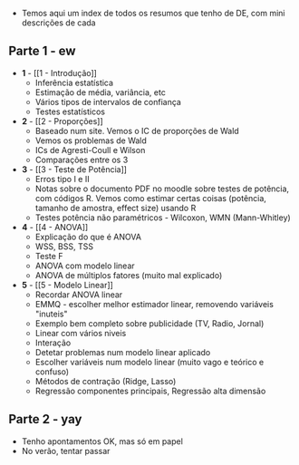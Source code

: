 - Temos aqui um index de todos os resumos que tenho de DE, com mini descrições de cada

## Parte 1 - ew
- **1** - [[1 - Introdução]]
    - Inferência estatística
    - Estimação de média, variância, etc
    - Vários tipos de intervalos de confiança
    - Testes estatísticos
- **2** - [[2 - Proporções]]
    - Baseado num site. Vemos o IC de proporções de Wald
    - Vemos os problemas de Wald
    - ICs de Agresti-Coull e Wilson
    - Comparações entre os 3
- **3** - [[3 - Teste de Potência]]
    - Erros tipo I e II
    - Notas sobre o documento PDF no moodle sobre testes de potência, com códigos R. Vemos como estimar certas coisas (potência, tamanho de amostra, effect size) usando R
    - Testes potência não paramétricos - Wilcoxon, WMN (Mann-Whitley)
- **4** - [[4 - ANOVA]]
    - Explicação do que é ANOVA
    - WSS, BSS, TSS
    - Teste F
    - ANOVA com modelo linear
    - ANOVA de múltiplos fatores (muito mal explicado)
- **5** - [[5 - Modelo Linear]]
    - Recordar ANOVA linear
    - EMMQ - escolher melhor estimador linear, removendo variáveis "inuteis"
    - Exemplo bem completo sobre publicidade (TV, Radio, Jornal)
    - Linear com vários niveis
    - Interação
    - Detetar problemas num modelo linear aplicado
    - Escolher variáveis num modelo linear (muito vago e teórico e confuso)
    - Métodos de contração (Ridge, Lasso)
    - Regressão componentes principais, Regressão alta dimensão

## Parte 2 - yay
- Tenho apontamentos OK, mas só em papel
- No verão, tentar passar